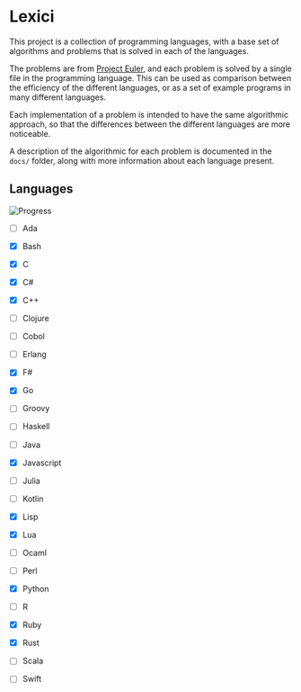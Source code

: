 # Lexici #

This project is a collection of programming languages, with a base set of
algorithms and problems that is solved in each of the languages.

The problems are from [Project Euler](https://projecteuler.net), and each
problem is solved by a single file in the programming language. This can be
used as comparison between the efficiency of the different languages, or as a
set of example programs in many different languages.

Each implementation of a problem is intended to have the same algorithmic
approach, so that the differences between the different languages are more
noticeable.

A description of the algorithmic for each problem is documented in the `docs/`
folder, along with more information about each language present.

## Languages ##

![Progress](http://progressed.io/bar/12?scale=25) <!-- 25 -->

- [ ] Ada
- [x] Bash
- [x] C
- [x] C#
- [x] C++
- [ ] Clojure
- [ ] Cobol
- [ ] Erlang
- [x] F#
- [x] Go
- [ ] Groovy
- [ ] Haskell
- [ ] Java
- [x] Javascript
- [ ] Julia
- [ ] Kotlin
- [x] Lisp
- [x] Lua
- [ ] Ocaml
- [ ] Perl
- [x] Python
- [ ] R
- [x] Ruby
- [x] Rust
- [ ] Scala
- [ ] Swift



